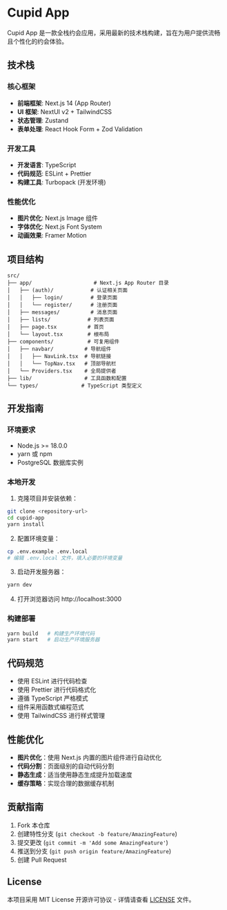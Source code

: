 # Cupid App

Cupid App 是一款全栈约会应用，采用最新的技术栈构建，旨在为用户提供流畅且个性化的约会体验。

## 技术栈

### 核心框架
- **前端框架**: Next.js 14 (App Router)
- **UI 框架**: NextUI v2 + TailwindCSS
- **状态管理**: Zustand
- **表单处理**: React Hook Form + Zod Validation

### 开发工具
- **开发语言**: TypeScript
- **代码规范**: ESLint + Prettier
- **构建工具**: Turbopack (开发环境)

### 性能优化
- **图片优化**: Next.js Image 组件
- **字体优化**: Next.js Font System
- **动画效果**: Framer Motion

## 项目结构

```
src/
├── app/                    # Next.js App Router 目录
│   ├── (auth)/            # 认证相关页面
│   │   ├── login/         # 登录页面
│   │   └── register/      # 注册页面
│   ├── messages/          # 消息页面
│   ├── lists/            # 列表页面
│   ├── page.tsx          # 首页
│   └── layout.tsx        # 根布局
├── components/           # 可复用组件
│   ├── navbar/          # 导航组件
│   │   ├── NavLink.tsx  # 导航链接
│   │   └── TopNav.tsx   # 顶部导航栏
│   └── Providers.tsx    # 全局提供者
├── lib/                 # 工具函数和配置
└── types/              # TypeScript 类型定义
```

## 开发指南

### 环境要求

- Node.js >= 18.0.0
- yarn 或 npm
- PostgreSQL 数据库实例

### 本地开发

1. 克隆项目并安装依赖：
```bash
git clone <repository-url>
cd cupid-app
yarn install
```

2. 配置环境变量：
```bash
cp .env.example .env.local
# 编辑 .env.local 文件，填入必要的环境变量
```

3. 启动开发服务器：
```bash
yarn dev
```

4. 打开浏览器访问 http://localhost:3000

### 构建部署

```bash
yarn build   # 构建生产环境代码
yarn start   # 启动生产环境服务器
```

## 代码规范

- 使用 ESLint 进行代码检查
- 使用 Prettier 进行代码格式化
- 遵循 TypeScript 严格模式
- 组件采用函数式编程范式
- 使用 TailwindCSS 进行样式管理

## 性能优化

- **图片优化**：使用 Next.js 内置的图片组件进行自动优化
- **代码分割**：页面级别的自动代码分割
- **静态生成**：适当使用静态生成提升加载速度
- **缓存策略**：实现合理的数据缓存机制

## 贡献指南

1. Fork 本仓库
2. 创建特性分支 (`git checkout -b feature/AmazingFeature`)
3. 提交更改 (`git commit -m 'Add some AmazingFeature'`)
4. 推送到分支 (`git push origin feature/AmazingFeature`)
5. 创建 Pull Request

## License

本项目采用 MIT License 开源许可协议 - 详情请查看 [LICENSE](LICENSE) 文件。
